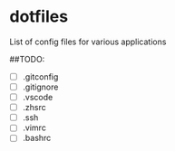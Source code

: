 # dotfiles
List of config files for various applications

##TODO:
* [ ] .gitconfig
* [ ] .gitignore
* [ ] .vscode
* [ ] .zhsrc
* [ ] .ssh
* [ ] .vimrc
* [ ] .bashrc
